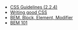 
- [CSS Guidelines (2.2.4)](http://cssguidelin.es/)
- [Writing good CSS](http://speckyboy.com/2015/06/17/writing-good-css/)
- [BEM. Block, Element, Modifier](https://en.bem.info/)
- [BEM 101](https://css-tricks.com/bem-101/)
